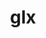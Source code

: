 ---
title: "glx"
layout: cache
categories: [package, develop-2023-05-14]
meta: {"versions": ["1.4"], "compilers": ["gcc@=11.1.0", "gcc@=7.3.1"], "oss": ["amzn2", "ubuntu20.04"], "platforms": ["linux"], "targets": ["aarch64", "neoverse_n1", "x86_64_v3"], "stacks": ["aws-isc", "aws-isc-aarch64", "data-vis-sdk", "e4s", "gpu-tests", "root"], "num_specs": 9, "num_specs_by_stack": {"e4s": 2, "gpu-tests": 1, "root": 9, "data-vis-sdk": 4, "aws-isc-aarch64": 2, "aws-isc": 1}}
spec_details: [{"hash": "qmqoegm5guo7l5bqlf6mspny6jnqqb6i", "compiler": "gcc@=11.1.0", "versions": ["1.4"], "os": "ubuntu20.04", "platform": "linux", "target": "x86_64_v3", "variants": ["build_system=bundle"], "stacks": ["e4s", "gpu-tests", "root"], "size": "-", "tarball": "https://binaries.spack.io/releases/develop-2023-05-14/build_cache/linux-ubuntu20.04-x86_64_v3/gcc-11.1.0/glx-1.4/linux-ubuntu20.04-x86_64_v3-gcc-11.1.0-glx-1.4-qmqoegm5guo7l5bqlf6mspny6jnqqb6i.spack"}, {"hash": "6bxxqtyc2yn5h36w2u2hfaic2eqigeon", "compiler": "gcc@=11.1.0", "versions": ["1.4"], "os": "ubuntu20.04", "platform": "linux", "target": "x86_64_v3", "variants": ["build_system=bundle"], "stacks": ["data-vis-sdk", "root"], "size": "-", "tarball": "https://binaries.spack.io/releases/develop-2023-05-14/build_cache/linux-ubuntu20.04-x86_64_v3/gcc-11.1.0/glx-1.4/linux-ubuntu20.04-x86_64_v3-gcc-11.1.0-glx-1.4-6bxxqtyc2yn5h36w2u2hfaic2eqigeon.spack"}, {"hash": "ssviiawqgf6pepjtmmiqhxl7okhzmkqo", "compiler": "gcc@=11.1.0", "versions": ["1.4"], "os": "ubuntu20.04", "platform": "linux", "target": "x86_64_v3", "variants": ["build_system=bundle"], "stacks": ["data-vis-sdk", "root"], "size": "-", "tarball": "https://binaries.spack.io/releases/develop-2023-05-14/build_cache/linux-ubuntu20.04-x86_64_v3/gcc-11.1.0/glx-1.4/linux-ubuntu20.04-x86_64_v3-gcc-11.1.0-glx-1.4-ssviiawqgf6pepjtmmiqhxl7okhzmkqo.spack"}, {"hash": "gey4ojjyb5pvklca7cteumhvwv456wsn", "compiler": "gcc@=11.1.0", "versions": ["1.4"], "os": "ubuntu20.04", "platform": "linux", "target": "x86_64_v3", "variants": ["build_system=bundle"], "stacks": ["data-vis-sdk", "root"], "size": "-", "tarball": "https://binaries.spack.io/releases/develop-2023-05-14/build_cache/linux-ubuntu20.04-x86_64_v3/gcc-11.1.0/glx-1.4/linux-ubuntu20.04-x86_64_v3-gcc-11.1.0-glx-1.4-gey4ojjyb5pvklca7cteumhvwv456wsn.spack"}, {"hash": "g6xl2o6icdmo5axzxipct43zeksgz4pc", "compiler": "gcc@=7.3.1", "versions": ["1.4"], "os": "amzn2", "platform": "linux", "target": "aarch64", "variants": ["build_system=bundle"], "stacks": ["aws-isc-aarch64", "root"], "size": "-", "tarball": "https://binaries.spack.io/releases/develop-2023-05-14/build_cache/linux-amzn2-aarch64/gcc-7.3.1/glx-1.4/linux-amzn2-aarch64-gcc-7.3.1-glx-1.4-g6xl2o6icdmo5axzxipct43zeksgz4pc.spack"}, {"hash": "kl7bvkxik5dgwp37cjdwfx3l2zphlt5k", "compiler": "gcc@=7.3.1", "versions": ["1.4"], "os": "amzn2", "platform": "linux", "target": "neoverse_n1", "variants": ["build_system=bundle"], "stacks": ["aws-isc-aarch64", "root"], "size": "-", "tarball": "https://binaries.spack.io/releases/develop-2023-05-14/build_cache/linux-amzn2-neoverse_n1/gcc-7.3.1/glx-1.4/linux-amzn2-neoverse_n1-gcc-7.3.1-glx-1.4-kl7bvkxik5dgwp37cjdwfx3l2zphlt5k.spack"}, {"hash": "rea37ekyyagwjgrlll6yvmbsaqbnvyhr", "compiler": "gcc@=11.1.0", "versions": ["1.4"], "os": "ubuntu20.04", "platform": "linux", "target": "x86_64_v3", "variants": ["build_system=bundle"], "stacks": ["data-vis-sdk", "root"], "size": "-", "tarball": "https://binaries.spack.io/releases/develop-2023-05-14/build_cache/linux-ubuntu20.04-x86_64_v3/gcc-11.1.0/glx-1.4/linux-ubuntu20.04-x86_64_v3-gcc-11.1.0-glx-1.4-rea37ekyyagwjgrlll6yvmbsaqbnvyhr.spack"}, {"hash": "45rnbnauavqfzh27emzclbgy2zubjehm", "compiler": "gcc@=11.1.0", "versions": ["1.4"], "os": "ubuntu20.04", "platform": "linux", "target": "x86_64_v3", "variants": ["build_system=bundle"], "stacks": ["e4s", "root"], "size": "-", "tarball": "https://binaries.spack.io/releases/develop-2023-05-14/build_cache/linux-ubuntu20.04-x86_64_v3/gcc-11.1.0/glx-1.4/linux-ubuntu20.04-x86_64_v3-gcc-11.1.0-glx-1.4-45rnbnauavqfzh27emzclbgy2zubjehm.spack"}, {"hash": "ozeftozfsa56gfvfe5s7wgxi34535qc4", "compiler": "gcc@=7.3.1", "versions": ["1.4"], "os": "amzn2", "platform": "linux", "target": "x86_64_v3", "variants": ["build_system=bundle"], "stacks": ["root", "aws-isc"], "size": "-", "tarball": "https://binaries.spack.io/releases/develop-2023-05-14/build_cache/linux-amzn2-x86_64_v3/gcc-7.3.1/glx-1.4/linux-amzn2-x86_64_v3-gcc-7.3.1-glx-1.4-ozeftozfsa56gfvfe5s7wgxi34535qc4.spack"}]
---
